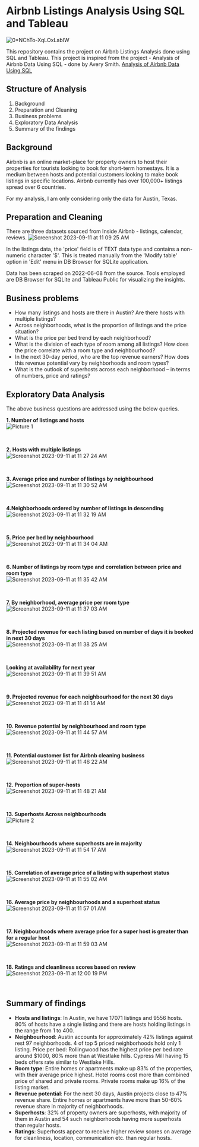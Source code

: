 # Airbnb Listings Analysis Using SQL and Tableau
![0*NChTo-XqLOxLabIW](https://github.com/vatsalmandalia/Airbnb-Listings-Analysis-SQL-Tableau/assets/63712490/a3f69848-63ef-4c69-9ca1-a903453ad4fc)

This repository contains the project on Airbnb Listings Analysis done using SQL and Tableau. This project is inspired from the project - Analysis of Airbnb Data Using SQL - done by Avery Smith.
[Analysis of Airbnb Data Using SQL](https://www.youtube.com/watch?v=CHb-QvGcRjw)

## Structure of Analysis

1. Background
2. Preparation and Cleaning
3. Business problems
4. Exploratory Data Analysis
5. Summary of the findings

## Background

Airbnb is an online market-place for property owners to host their properties for tourists looking to book for short-term homestays. It is a medium between hosts and potential customers looking to make book listings in specific locations. Airbnb currently has over 100,000+ listings spread over 6 countries.

For my analysis, I am only considering only the data for Austin, Texas.

## Preparation and Cleaning

There are three datasets sourced from Inside Airbnb - listings, calendar, reviews.
![Screenshot 2023-09-11 at 11 09 25 AM](https://github.com/vatsalmandalia/Airbnb-Listings-Analysis-SQL-Tableau/assets/63712490/9fffcbff-8e5d-480f-aca9-76583719405d)


In the listings data, the 'price' field is of TEXT data type and contains a non-numeric character '$'. This is treated manually from the 'Modify table' option in 'Edit' menu in DB Browser for SQLite application.

Data has been scraped on 2022-06-08 from the source. Tools employed are DB Browser for SQLite and Tableau Public for visualizing the insights.

## Business problems

- How many listings and hosts are there in Austin? Are there hosts with multiple listings?
- Across neighborhoods, what is the proportion of listings and the price situation?
- What is the price per bed trend by each neighborhood?
- What is the division of each type of room among all listings? How does the price correlate with a room type and neighbourhood?
- In the next 30-day period, who are the top revenue earners? How does this revenue potential vary by neighborhoods and room types?
- What is the outlook of superhosts across each neighborhood – in terms of numbers, price and ratings?

## Exploratory Data Analysis

The above business questions are addressed using the below queries.<BR>

**1. Number of listings and hosts**<BR>
![Picture 1](https://github.com/vatsalmandalia/Airbnb-Listings-Analysis-SQL-Tableau/assets/63712490/8de1a5ce-9c4c-489b-a0b8-1dec222fba7e)

<BR>

**2. Hosts with multiple listings**<BR>
![Screenshot 2023-09-11 at 11 27 24 AM](https://github.com/vatsalmandalia/Airbnb-Listings-Analysis-SQL-Tableau/assets/63712490/8ce661d3-5f37-4cc9-b018-923b15211584)

<BR>

 **3. Average price and number of listings by neighbourhood**<BR>
![Screenshot 2023-09-11 at 11 30 52 AM](https://github.com/vatsalmandalia/Airbnb-Listings-Analysis-SQL-Tableau/assets/63712490/aa4f4659-65e1-491d-b236-d0065f806787)

<BR>

**4.Neighborhoods ordered by number of listings in descending**<BR>
![Screenshot 2023-09-11 at 11 32 19 AM](https://github.com/vatsalmandalia/Airbnb-Listings-Analysis-SQL-Tableau/assets/63712490/5823d64c-b7fc-4db6-bd90-332282086062)

<BR>

**5. Price per bed by neighbourhood**<BR>
![Screenshot 2023-09-11 at 11 34 04 AM](https://github.com/vatsalmandalia/Airbnb-Listings-Analysis-SQL-Tableau/assets/63712490/df34c3f9-b1a2-4938-b88d-fcf178dda5ac)

<BR>

**6. Number of listings by room type and correlation between price and room type**<BR>
![Screenshot 2023-09-11 at 11 35 42 AM](https://github.com/vatsalmandalia/Airbnb-Listings-Analysis-SQL-Tableau/assets/63712490/f11de5a0-ec55-43c3-ac67-c18153834f06)

<BR>

**7. By neighborhood, average price per room type**<BR>
![Screenshot 2023-09-11 at 11 37 03 AM](https://github.com/vatsalmandalia/Airbnb-Listings-Analysis-SQL-Tableau/assets/63712490/def9af5e-ed75-4340-b5ec-89e00abb5345)

<BR>

**8. Projected revenue for each listing based on number of days it is booked in next 30 days**<BR>
![Screenshot 2023-09-11 at 11 38 25 AM](https://github.com/vatsalmandalia/Airbnb-Listings-Analysis-SQL-Tableau/assets/63712490/03d17cf4-89e3-4efb-8a9e-00b97aef9991)

<BR>

**Looking at availability for next year**<BR>
![Screenshot 2023-09-11 at 11 39 51 AM](https://github.com/vatsalmandalia/Airbnb-Listings-Analysis-SQL-Tableau/assets/63712490/fc9683a7-16d0-42cb-b910-30e819b8bf72)

<BR>

**9. Projected revenue for each neighbourhood for the next 30 days**<BR>
![Screenshot 2023-09-11 at 11 41 14 AM](https://github.com/vatsalmandalia/Airbnb-Listings-Analysis-SQL-Tableau/assets/63712490/9b5e6132-addf-4cf7-a676-516768f00e04)

<BR>

**10. Revenue potential by neighbourhood and room type**<BR>
![Screenshot 2023-09-11 at 11 44 57 AM](https://github.com/vatsalmandalia/Airbnb-Listings-Analysis-SQL-Tableau/assets/63712490/4a386661-37de-49e7-9156-d33c3b4cf224)

<BR>

**11. Potential customer list for Airbnb cleaning business**<BR>
![Screenshot 2023-09-11 at 11 46 22 AM](https://github.com/vatsalmandalia/Airbnb-Listings-Analysis-SQL-Tableau/assets/63712490/da865b51-653c-487e-a4ac-65bc22f6f1c9)

<BR>

**12. Proportion of super-hosts**<BR>
![Screenshot 2023-09-11 at 11 48 21 AM](https://github.com/vatsalmandalia/Airbnb-Listings-Analysis-SQL-Tableau/assets/63712490/58399250-5a57-4d76-bf5e-8c7c9491ba52)

<BR>

**13. Superhosts Across neighbourhoods**<BR>
![Picture 2](https://github.com/vatsalmandalia/Airbnb-Listings-Analysis-SQL-Tableau/assets/63712490/9256a930-8e9e-4f4d-b1a7-b09457a431e6)

<BR>

**14. Neighbourhoods where superhosts are in majority**<BR>
![Screenshot 2023-09-11 at 11 54 17 AM](https://github.com/vatsalmandalia/Airbnb-Listings-Analysis-SQL-Tableau/assets/63712490/7f844d45-c6bc-4283-9134-685754c22058)

<BR>

**15. Correlation of average price of a listing with superhost status**<BR>
![Screenshot 2023-09-11 at 11 55 02 AM](https://github.com/vatsalmandalia/Airbnb-Listings-Analysis-SQL-Tableau/assets/63712490/5d2162d3-5768-4fd3-bad5-12bd80395370)

<BR>

**16. Average price by neighbourhoods and a superhost status**<BR>
![Screenshot 2023-09-11 at 11 57 01 AM](https://github.com/vatsalmandalia/Airbnb-Listings-Analysis-SQL-Tableau/assets/63712490/d11e98e9-ef99-4b81-8154-59a5314d3d5d)

<BR>

**17. Neighbourhoods where average price for a super host is greater than for a regular host**<BR>
![Screenshot 2023-09-11 at 11 59 03 AM](https://github.com/vatsalmandalia/Airbnb-Listings-Analysis-SQL-Tableau/assets/63712490/88946a75-8a71-4ba2-b74a-b348ed5c3ecc)

<BR>

**18. Ratings and cleanliness scores based on review**<BR>
![Screenshot 2023-09-11 at 12 00 19 PM](https://github.com/vatsalmandalia/Airbnb-Listings-Analysis-SQL-Tableau/assets/63712490/10fd6bc5-f82c-42f8-8429-c1062595bdff)

<BR>

## Summary of findings

- **Hosts and listings**: In Austin, we have 17071 listings and 9556 hosts. 80% of hosts have a single listing and there are hosts holding listings in the range from 1 to 400.
- **Neighbourhood**: Austin accounts for approximately 42% listings against rest 97 neighborhoods. 4 of top 5 priced neighborhoods hold only 1 listing.
Price per bed: Rollingwood has the highest price per bed rate around $1000, 80% more than at Westlake hills. Cypress Mill having 15 beds offers rate similar to Westlake Hills.
- **Room type**: Entire homes or apartments make up 83% of the properties, with their average price  highest. Hotel rooms cost more than combined price of shared and private rooms. Private rooms make up 16% of the listing market.
- **Revenue potential**: For the next 30 days, Austin projects close to 47% revenue share. Entire homes or apartments have more than 50-60% revenue share in majority of neighborhoods.
- **Superhosts**: 32% of property owners are superhosts, with majority of them in Austin and 54 such neighborhoods having more superhosts than regular hosts.
- **Ratings**: Superhosts appear to receive higher review scores on average for cleanliness, location, communication etc. than regular hosts.
